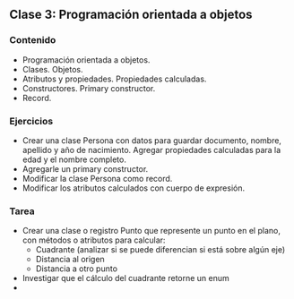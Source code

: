 ## Clase 3: Programación orientada a objetos

### Contenido
* Programación orientada a objetos.
* Clases. Objetos.
* Atributos y propiedades. Propiedades calculadas.
* Constructores. Primary constructor.
* Record.


### Ejercicios

* Crear una clase Persona con datos para guardar documento, nombre, apellido y año de nacimiento. Agregar propiedades calculadas para la edad y el nombre completo.
* Agregarle un primary constructor.
* Modificar la clase Persona como record.
* Modificar los atributos calculados con cuerpo de expresión.

### Tarea

* Crear una clase o registro Punto que represente un punto en el plano, con métodos o atributos para calcular:
  * Cuadrante (analizar si se puede diferencian si está sobre algún eje)
  * Distancia al origen
  * Distancia a otro punto
* Investigar que el cálculo del cuadrante retorne un enum
*  
